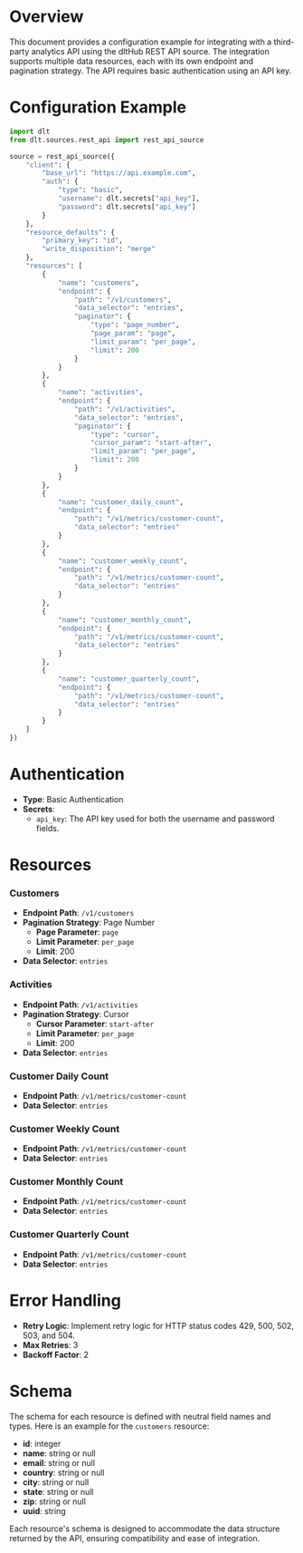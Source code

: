 # Overview

This document provides a configuration example for integrating with a third-party analytics API using the dltHub REST API source. The integration supports multiple data resources, each with its own endpoint and pagination strategy. The API requires basic authentication using an API key.

# Configuration Example

```python
import dlt
from dlt.sources.rest_api import rest_api_source

source = rest_api_source({
    "client": {
        "base_url": "https://api.example.com",
        "auth": {
            "type": "basic",
            "username": dlt.secrets["api_key"],
            "password": dlt.secrets["api_key"]
        }
    },
    "resource_defaults": {
        "primary_key": "id",
        "write_disposition": "merge"
    },
    "resources": [
        {
            "name": "customers",
            "endpoint": {
                "path": "/v1/customers",
                "data_selector": "entries",
                "paginator": {
                    "type": "page_number",
                    "page_param": "page",
                    "limit_param": "per_page",
                    "limit": 200
                }
            }
        },
        {
            "name": "activities",
            "endpoint": {
                "path": "/v1/activities",
                "data_selector": "entries",
                "paginator": {
                    "type": "cursor",
                    "cursor_param": "start-after",
                    "limit_param": "per_page",
                    "limit": 200
                }
            }
        },
        {
            "name": "customer_daily_count",
            "endpoint": {
                "path": "/v1/metrics/customer-count",
                "data_selector": "entries"
            }
        },
        {
            "name": "customer_weekly_count",
            "endpoint": {
                "path": "/v1/metrics/customer-count",
                "data_selector": "entries"
            }
        },
        {
            "name": "customer_monthly_count",
            "endpoint": {
                "path": "/v1/metrics/customer-count",
                "data_selector": "entries"
            }
        },
        {
            "name": "customer_quarterly_count",
            "endpoint": {
                "path": "/v1/metrics/customer-count",
                "data_selector": "entries"
            }
        }
    ]
})
```

# Authentication

- **Type**: Basic Authentication
- **Secrets**: 
  - `api_key`: The API key used for both the username and password fields.

# Resources

### Customers
- **Endpoint Path**: `/v1/customers`
- **Pagination Strategy**: Page Number
  - **Page Parameter**: `page`
  - **Limit Parameter**: `per_page`
  - **Limit**: 200
- **Data Selector**: `entries`

### Activities
- **Endpoint Path**: `/v1/activities`
- **Pagination Strategy**: Cursor
  - **Cursor Parameter**: `start-after`
  - **Limit Parameter**: `per_page`
  - **Limit**: 200
- **Data Selector**: `entries`

### Customer Daily Count
- **Endpoint Path**: `/v1/metrics/customer-count`
- **Data Selector**: `entries`

### Customer Weekly Count
- **Endpoint Path**: `/v1/metrics/customer-count`
- **Data Selector**: `entries`

### Customer Monthly Count
- **Endpoint Path**: `/v1/metrics/customer-count`
- **Data Selector**: `entries`

### Customer Quarterly Count
- **Endpoint Path**: `/v1/metrics/customer-count`
- **Data Selector**: `entries`

# Error Handling

- **Retry Logic**: Implement retry logic for HTTP status codes 429, 500, 502, 503, and 504.
- **Max Retries**: 3
- **Backoff Factor**: 2

# Schema

The schema for each resource is defined with neutral field names and types. Here is an example for the `customers` resource:

- **id**: integer
- **name**: string or null
- **email**: string or null
- **country**: string or null
- **city**: string or null
- **state**: string or null
- **zip**: string or null
- **uuid**: string

Each resource's schema is designed to accommodate the data structure returned by the API, ensuring compatibility and ease of integration.